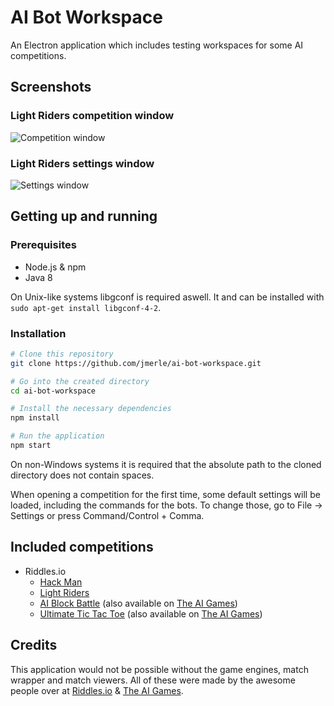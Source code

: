 # AI Bot Workspace
An Electron application which includes testing workspaces for some AI competitions.

## Screenshots
### Light Riders competition window
![Competition window](https://i.imgur.com/N0ZnEml.png)

### Light Riders settings window
![Settings window](https://i.imgur.com/i7A71az.png)

## Getting up and running
### Prerequisites
- Node.js & npm
- Java 8

On Unix-like systems libgconf is required aswell. It and can be installed with `sudo apt-get install libgconf-4-2`.

### Installation
```bash
# Clone this repository
git clone https://github.com/jmerle/ai-bot-workspace.git

# Go into the created directory
cd ai-bot-workspace

# Install the necessary dependencies
npm install

# Run the application
npm start
```

On non-Windows systems it is required that the absolute path to the cloned directory does not contain spaces.

When opening a competition for the first time, some default settings will be loaded, including the commands for the bots. To change those, go to File -> Settings or press Command/Control + Comma.

## Included competitions
- Riddles.io
  - [Hack Man](https://booking.riddles.io/competitions/hack-man)
  - [Light Riders](https://starapple.riddles.io/competitions/light-riders)
  - [AI Block Battle](https://playground.riddles.io/competitions/ai-block-battle) (also available on [The AI Games](http://theaigames.com/competitions/ai-block-battle))
  - [Ultimate Tic Tac Toe](https://playground.riddles.io/competitions/ultimate-tic-tac-toe) (also available on [The AI Games](http://theaigames.com/competitions/ultimate-tic-tac-toe))

## Credits
This application would not be possible without the game engines, match wrapper and match viewers. All of these were made by the awesome people over at [Riddles.io](https://github.com/riddlesio) & [The AI Games](https://github.com/theaigames).
